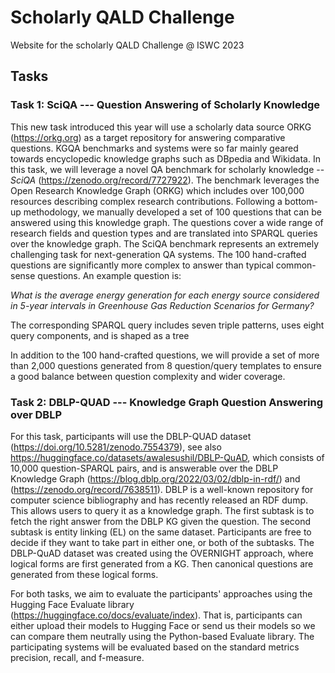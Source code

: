 # Scholarly QALD Challenge
Website for the scholarly QALD Challenge @ ISWC 2023

## Tasks

### Task 1: SciQA --- Question Answering of Scholarly Knowledge

This new task introduced this year will use a scholarly data source ORKG (https://orkg.org) as a target repository for answering comparative questions. KGQA benchmarks and systems were so far mainly geared towards encyclopedic knowledge graphs such as DBpedia and Wikidata.
In this task, we will leverage a novel QA benchmark for scholarly knowledge -- *SciQA* (https://zenodo.org/record/7727922). 
The benchmark leverages the Open Research Knowledge Graph (ORKG) which includes over 100,000 resources describing complex research contributions.
Following a bottom-up methodology, we manually developed a set of 100 questions that can be answered using this knowledge graph. 
The questions cover a wide range of research fields and question types and are translated into SPARQL queries over the knowledge graph. 
The SciQA benchmark represents an extremely challenging task for next-generation QA systems.
The 100 hand-crafted questions are significantly more complex to answer than typical common-sense questions. An example question is:

*What is the average energy generation for each energy source considered in 5-year intervals in Greenhouse Gas Reduction Scenarios for Germany?*

The corresponding SPARQL query includes seven triple patterns, uses eight query components, and is shaped as a tree

In addition to the 100 hand-crafted questions, we will provide a set of more than 2,000 questions generated from 8 question/query templates to ensure a good balance between question complexity and wider coverage.


### Task 2: DBLP-QUAD --- Knowledge Graph Question Answering over DBLP

For this task, participants will use the DBLP-QUAD dataset (https://doi.org/10.5281/zenodo.7554379), see also https://huggingface.co/datasets/awalesushil/DBLP-QuAD, which consists of 10,000 question-SPARQL pairs, and is answerable over the DBLP Knowledge Graph (https://blog.dblp.org/2022/03/02/dblp-in-rdf/) and (https://zenodo.org/record/7638511). DBLP is a well-known repository for computer science bibliography and has recently released an RDF dump. This allows users to query it as a knowledge graph.
The first subtask is to fetch the right answer from the DBLP KG given the question. The second subtask is entity linking (EL) on the same dataset. Participants are free to decide if they want to take part in either one, or both of the subtasks.
The DBLP-QuAD dataset was created using the OVERNIGHT approach, where logical forms are first generated from a KG. Then canonical questions are generated from these logical forms. 


For both tasks, we aim to evaluate the participants' approaches using the Hugging Face Evaluate library (https://huggingface.co/docs/evaluate/index). That is, participants can either upload their models to Hugging Face or send us their models so we can compare them neutrally using the Python-based Evaluate library. The participating systems will be evaluated based on the standard metrics precision, recall, and f-measure.



